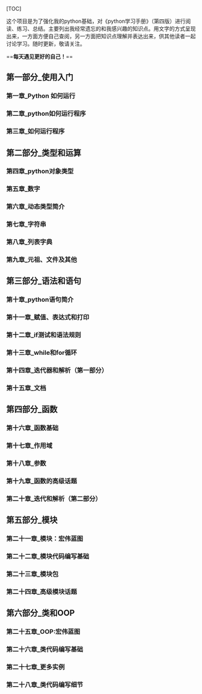 [TOC]

这个项目是为了强化我的python基础，对《python学习手册》（第四版）进行阅读、练习、总结。主要列出我经常遗忘的和我感兴趣的知识点。用文字的方式呈现出来，一方面方便自己查阅，另一方面把知识点理解并表达出来，供其他读者一起讨论学习。随时更新，敬请关注。

==__每天遇见更好的自己！__==





## 第一部分_使用入门

### 第一章_Python 如何运行

### 第二章_python如何运行程序

### 第三章_如何运行程序

## 第二部分_类型和运算

### 第四章_python对象类型

### 第五章_数字

### 第六章_动态类型简介

### 第七章_字符串

### 第八章_列表字典

### 第九章_元祖、文件及其他

## 第三部分_语法和语句

### 第十章_python语句简介

### 第十一章_赋值、表达式和打印

### 第十二章_if测试和语法规则

### 第十三章_while和for循环

### 第十四章_迭代器和解析（第一部分）

### 第十五章_文档

## 第四部分_函数

### 第十六章_函数基础

### 第十七章_作用域

### 第十八章_参数

### 第十九章_函数的高级话题

### 第二十章_迭代和解析（第二部分）

## 第五部分_模块

### 第二十一章_模块：宏伟蓝图

### 第二十二章_模块代码编写基础

### 第二十三章_模块包

### 第二十四章_高级模块话题

## 第六部分_类和OOP

### 第二十五章_OOP:宏伟蓝图

### 第二十六章_类代码编写基础

### 第二十七章_更多实例

### 第二十八章_类代码编写细节







### 



### 